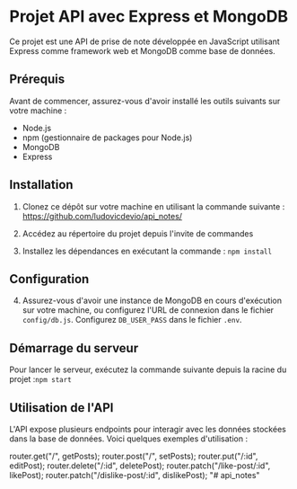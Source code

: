 # Projet API avec Express et MongoDB

Ce projet est une API de prise de note développée en JavaScript utilisant Express comme framework web et MongoDB comme base de données.

## Prérequis

Avant de commencer, assurez-vous d'avoir installé les outils suivants sur votre machine :

- Node.js
- npm (gestionnaire de packages pour Node.js)
- MongoDB
- Express

## Installation

1. Clonez ce dépôt sur votre machine en utilisant la commande suivante : https://github.com/ludovicdevio/api_notes/

2. Accédez au répertoire du projet depuis l'invite de commandes

3. Installez les dépendances en exécutant la commande : `npm install`

## Configuration

4. Assurez-vous d'avoir une instance de MongoDB en cours d'exécution sur votre machine, ou configurez l'URL de connexion dans le fichier `config/db.js`. Configurez `DB_USER_PASS` dans le fichier `.env`.

## Démarrage du serveur

Pour lancer le serveur, exécutez la commande suivante depuis la racine du projet :`npm start`

## Utilisation de l'API

L'API expose plusieurs endpoints pour interagir avec les données stockées dans la base de données. Voici quelques exemples d'utilisation :

router.get("/", getPosts);
router.post("/", setPosts);
router.put("/:id", editPost);
router.delete("/:id", deletePost);
router.patch("/like-post/:id", likePost);
router.patch("/dislike-post/:id", dislikePost);
"# api_notes" 
